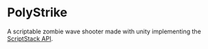 # PolyStrike
A scriptable zombie wave shooter made with unity implementing the [ScriptStack API](https://github.com/zarat/ScriptStack).
